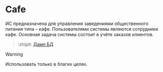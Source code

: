 # Cafe
ИС предназначена для управления заведениями
общественного питания типа – кафе. Пользователями системы являются
сотрудники кафе. Основная задача системы состоит в учёте заказов клиентов.

> :shipit: [Дамп БД](https://cloud.mail.ru/public/SJNZ/2vX2DaR5U)

> [!WARNING]
> Использовать только в благих целях.

